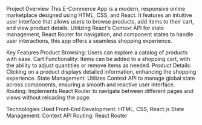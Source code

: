 Project Overview
This E-Commerce App is a modern, responsive online marketplace designed using HTML, CSS, and React. It features an intuitive user interface that allows users to browse products, add items to their cart, and view product details. Utilizing React's Context API for state management, React Router for navigation, and component states to handle user interactions, this app offers a seamless shopping experience.

Key Features
Product Browsing: Users can explore a catalog of products with ease.
Cart Functionality: Items can be added to a shopping cart, with the ability to adjust quantities or remove items as needed.
Product Details: Clicking on a product displays detailed information, enhancing the shopping experience.
State Management: Utilizes Context API to manage global state across components, ensuring a smooth and reactive user interface.
Routing: Implements React Router to navigate between different pages and views without reloading the page.

Technologies Used
Front-End Development: HTML, CSS, React.js
State Management: Context API
Routing: React Router
